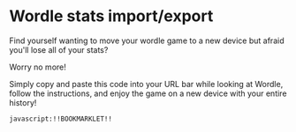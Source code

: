 # Wordle stats import/export

Find yourself wanting to move your wordle game to a new device but afraid you'll lose all of your stats?

Worry no more!

Simply copy and paste this code into your URL bar while looking at Wordle, follow the instructions, and enjoy the game on a new device with your entire history!

```javacsript
javascript:!!BOOKMARKLET!!
```
